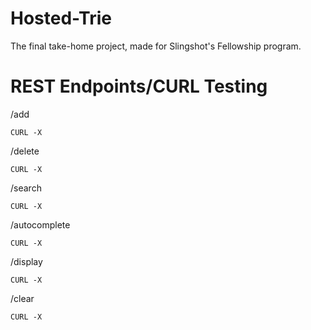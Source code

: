 # Hosted-Trie
The final take-home project, made for Slingshot's Fellowship program.

# REST Endpoints/CURL Testing
/add
```
CURL -X
```
/delete
```
CURL -X
```
/search
```
CURL -X
```
/autocomplete
```
CURL -X
```
/display
```
CURL -X
```
/clear
```
CURL -X
```
